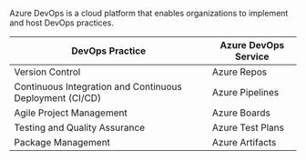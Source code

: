 Azure DevOps is a cloud platform that enables organizations to implement and host DevOps practices.

| **DevOps Practice**                          | **Azure DevOps Service**   |
|----------------------------------------------|----------------------------|
| Version Control                              | Azure Repos                |
| Continuous Integration and Continuous Deployment (CI/CD) | Azure Pipelines            |
| Agile Project Management                     | Azure Boards               |
| Testing and Quality Assurance                | Azure Test Plans            |
| Package Management                           | Azure Artifacts            |
